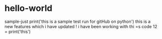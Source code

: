 # hello-world
sample-just
print('this is a sample test run for gitHub on python')
this is a new features 
which i have updated 
! i have been working with thi =s 
code 12 = print('this')
